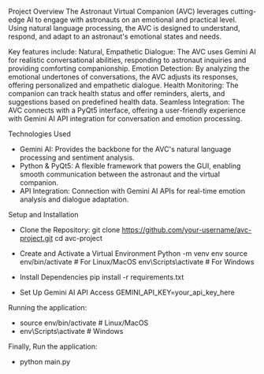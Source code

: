 Project Overview
The Astronaut Virtual Companion (AVC) leverages cutting-edge AI to engage with astronauts on an emotional and practical level. Using natural language processing, the AVC is designed to understand, respond, and adapt to an astronaut's emotional states and needs.

Key features include:
Natural, Empathetic Dialogue: The AVC uses Gemini AI for realistic conversational abilities, responding to astronaut inquiries and providing comforting companionship.
Emotion Detection: By analyzing the emotional undertones of conversations, the AVC adjusts its responses, offering personalized and empathetic dialogue.
Health Monitoring: The companion can track health status and offer reminders, alerts, and suggestions based on predefined health data.
Seamless Integration: The AVC connects with a PyQt5 interface, offering a user-friendly experience with Gemini AI API integration for conversation and emotion processing.

Technologies Used
* Gemini AI: Provides the backbone for the AVC's natural language processing and sentiment analysis.
* Python & PyQt5: A flexible framework that powers the GUI, enabling smooth communication between the astronaut and the virtual companion.
* API Integration: Connection with Gemini AI APIs for real-time emotion analysis and dialogue adaptation.

Setup and Installation

* Clone the Repository:
git clone https://github.com/your-username/avc-project.git
cd avc-project

*  Create and Activate a Virtual Environment
  Python -m venv env
source env/bin/activate  # For Linux/MacOS
env\Scripts\activate     # For Windows

* Install Dependencies
  pip install -r requirements.txt

*  Set Up Gemini AI API Access
  GEMINI_API_KEY=your_api_key_here

Running the application:
* source env/bin/activate  # Linux/MacOS
* env\Scripts\activate     # Windows

Finally, Run the application:
* python main.py
